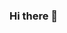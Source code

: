 ### Hi there 👋

<!--
**albertjsung/albertjsung** is a ✨ _special_ ✨ repository because its `README.md` (this file) appears on your GitHub profile.

- I'm Albert, a freshman at Brown studying Applied Math and CS
- I’m currently working on a project that looks at changes in NBA player efficiency ratings over the years, with a working hypothesis that modern NBA offences (driven by data analytics) have drastically improved player (and team) efficiency; more so than changes in the league's defensive tendencies/capabilities.
- Shoot me an email at albert_sung@brown.edu if you need to reach me. Thanks!
-->
